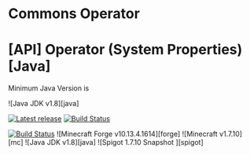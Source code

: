 # Commons Operator
# [API] Operator (System Properties) [Java]

Minimum Java Version is 

![Java JDK v1.8][java]

[![Latest release](https://img.shields.io/github/release/google/guava.svg)](https://github.com/google/guava/releases/latest)
[![Build Status](https://travis-ci.org/google/guava.svg?branch=master)](https://travis-ci.org/google/guava)

[![Build Status](https://travis-ci.org/CyberdyneCC/Thermos.svg?branch=master)](https://travis-ci.org/CyberdyneCC/Thermos)
![Minecraft Forge v10.13.4.1614][forge]
![Minecraft v1.7.10][mc]
![Java JDK v1.8][java]
![Spigot 1.7.10 Snapshot ][spigot]